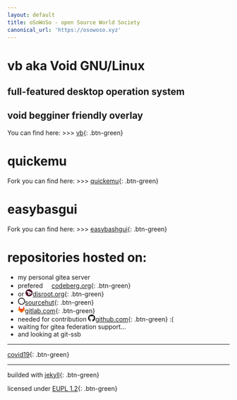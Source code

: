 ```yaml
---
layout: default
title: oSoWoSo - open Source World Society
canonical_url: 'https://osowoso.xyz'
---
```


# vb aka Void GNU/Linux

## full-featured desktop operation system

## void begginer friendly overlay

You can find here: >>> [vb](https://vb.osowoso.xyz){: .btn-green}


# quickemu

Fork you can find here: >>> [quickemu](https://quickemu.osowoso.xyz){: .btn-green}

# easybasgui

Fork you can find here: >>> [easybashgui](https://easybashgui.osowoso.xyz){: .btn-green}


# repositories hosted on:
- my personal gitea server
- prefered ![codeberg](./assets/img/codeberg.png)[codeberg.org](https://codeberg.org/oSoWoSo){: .btn-green}
- or ![disroot](./assets/img/disroot.png)[disroot.org](https://git.disroot.org/oSoWoSo){: .btn-green}
- ![sourcehut](./assets/img/sourcehut.png)[sourcehut](https://hg.sr.ht/~osowoso){: .btn-green}
- ![gitlab](./assets/img/gitlab.png)[gitlab.com](https://gitlab.com/osowoso){: .btn-green}
- needed for contribution ![github](./assets/img/github.png)[github.com](https://github.com/oSoWoSo){: .btn-green} :(
- waiting for gitea federation support...
- and looking at git-ssb

_____________________________
[covid19](./covid.md){: .btn-green}


_____________________________
builded with [jekyll](https://jekyllrb.com/){: .btn-green}

licensed under
[EUPL 1.2](https://joinup.ec.europa.eu/collection/eupl/eupl-text-eupl-12){: .btn-green}
